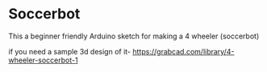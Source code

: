 # Soccerbot
This a beginner friendly Arduino sketch for making a 4 wheeler (soccerbot)

if you need a sample 3d design of it- https://grabcad.com/library/4-wheeler-soccerbot-1
